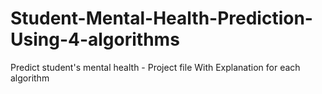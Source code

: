 # Student-Mental-Health-Prediction-Using-4-algorithms
Predict student's mental health - Project file
With Explanation for each algorithm 

